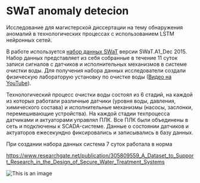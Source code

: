 # SWaT anomaly detecion

Исследование для магистерской диссертации на тему обнаружения аномалий в технологических процессах с использованием LSTM нейронных сетей.

В работе используется [набор данных SWaT](https://itrust.sutd.edu.sg/itrust-labs-home/itrust-labs_swat/) версии SWaT.A1_Dec 2015. Набор данных представляет из себя собранные в течение 11 суток записи сигналов с датчиков и исполнительных механизмов в системе очистки воды. Для получения набора данных исследователи создали физическую лабораторую установку по очистке воды ([Видео на YouTube](https://www.youtube.com/watch?v=i4vCG4clNZQ)).

Технологический процесс очистки воды состоял из 6 стадий, на каждой из которых работали различные датчики (уровня воды, давления, химического состава) и исполнительные механизмы (насосы, заслонки, перемешивающие устройства). На каждой стадии техпроцесса датчиками и актуаторами управлял ПЛК. Все ПЛК были объединены в сеть и подключены к SCADA-системе. Данные о состоянии датчиков и актуаторов ежесекундно фиксировались и записывались в базу данных.

При создании набора данных система 7 суток работала в норма

https://www.researchgate.net/publication/305809559_A_Dataset_to_Support_Research_in_the_Design_of_Secure_Water_Treatment_Systems

![This is an image](https://itrust.sutd.edu.sg/wp-content/uploads/2015/03/testbed-1.png)
